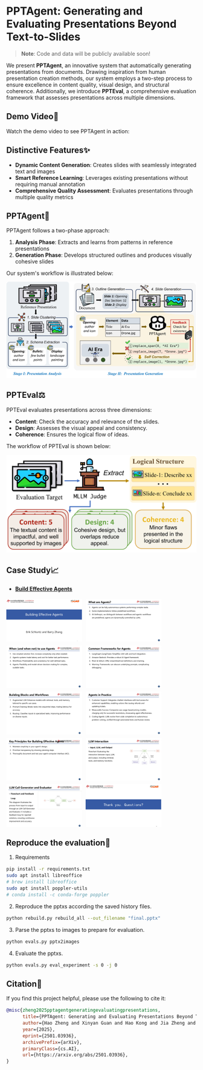 # PPTAgent: Generating and Evaluating Presentations Beyond Text-to-Slides

> **Note**: Code and data will be publicly available soon!

We present **PPTAgent**, an innovative system that automatically generating presentations from documents. Drawing inspiration from human presentation creation methods, our system employs a two-step process to ensure excellence in content quality, visual design, and structural coherence. Additionally, we introduce **PPTEval**, a comprehensive evaluation framework that assesses presentations across multiple dimensions.

## Demo Video🎥

Watch the demo video to see PPTAgent in action:


## Distinctive Features✨
- **Dynamic Content Generation**: Creates slides with seamlessly integrated text and images
- **Smart Reference Learning**: Leverages existing presentations without requiring manual annotation
- **Comprehensive Quality Assessment**: Evaluates presentations through multiple quality metrics

## PPTAgent🤖

PPTAgent follows a two-phase approach:
1. **Analysis Phase**: Extracts and learns from patterns in reference presentations
2. **Generation Phase**: Develops structured outlines and produces visually cohesive slides

Our system's workflow is illustrated below:


![PPTAgent Workflow](resource/fig2.jpg)

## PPTEval⚖️

PPTEval evaluates presentations across three dimensions:
- **Content**: Check the accuracy and relevance of the slides.
- **Design**: Assesses the visual appeal and consistency.
- **Coherence**: Ensures the logical flow of ideas.

The workflow of PPTEval is shown below:

![PPTEval Workflow](resource/fig3.jpg)

## Case Study📈

- #### [Build Effective Agents](https://www.google.com/search?client=safari&rls=en&q=building+effective+agents&ie=UTF-8&oe=UTF-8)

<div style="display: flex; flex-wrap: wrap; gap: 10px;">

  <img src="resource/build_effective_agents/0001.jpg" alt="图片1" width="200"/>

  <img src="resource/build_effective_agents/0002.jpg" alt="图片2" width="200"/>

  <img src="resource/build_effective_agents/0003.jpg" alt="图片3" width="200"/>

  <img src="resource/build_effective_agents/0004.jpg" alt="图片4" width="200"/>

  <img src="resource/build_effective_agents/0005.jpg" alt="图片5" width="200"/>

  <img src="resource/build_effective_agents/0006.jpg" alt="图片6" width="200"/>

  <img src="resource/build_effective_agents/0007.jpg" alt="图片7" width="200"/>

  <img src="resource/build_effective_agents/0008.jpg" alt="图片8" width="200"/>

<img src="resource/build_effective_agents/0009.jpg" alt="图片8" width="200"/>

<img src="resource/build_effective_agents/0010.jpg" alt="图片8" width="200"/>

</div>

## Reproduce the evaluation🧪

1. Requirements
```sh
pip install -r requirements.txt
sudo apt install libreoffice
# brew install libreoffice
sudo apt install poppler-utils
# conda install -c conda-forge poppler
```

2. Reproduce the pptxs according the saved history files.
```sh
python rebuild.py rebuild_all --out_filename "final.pptx"
```

3. Parse the pptxs to images to prepare for evaluation.
```sh
python evals.py pptx2images
```

4. Evaluate the pptxs.
```sh
python evals.py eval_experiment -s 0 -j 0
```

## Citation🙏

If you find this project helpful, please use the following to cite it:
```bibtex
@misc{zheng2025pptagentgeneratingevaluatingpresentations,
      title={PPTAgent: Generating and Evaluating Presentations Beyond Text-to-Slides},
      author={Hao Zheng and Xinyan Guan and Hao Kong and Jia Zheng and Hongyu Lin and Yaojie Lu and Ben He and Xianpei Han and Le Sun},
      year={2025},
      eprint={2501.03936},
      archivePrefix={arXiv},
      primaryClass={cs.AI},
      url={https://arxiv.org/abs/2501.03936},
}
```
